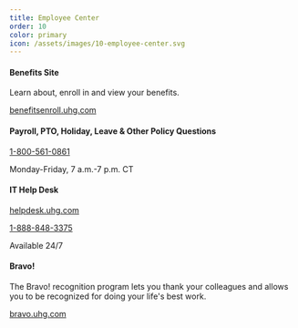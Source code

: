 ```yaml
---
title: Employee Center
order: 10
color: primary
icon: /assets/images/10-employee-center.svg
---
```

#### Benefits Site

Learn about, enroll in and view your benefits.

[benefitsenroll.uhg.com](https://benefitsenroll.uhg.com "UHG Benefits page in a new tab")

#### Payroll, PTO, Holiday, Leave & Other Policy Questions

[1-800-561-0861](tel://+1-800-561-0861 "1-800-561-0861")

Monday-Friday, 7 a.m.-7 p.m. CT

#### IT Help Desk

[helpdesk.uhg.com](https://helpdesk.uhg.com "helpdesk.uhg.com in a new tab")

[1-888-848-3375](tel://+1-888-848-3375 "IT Help Desk phone number direct.")

Available 24/7

#### Bravo!

The Bravo! recognition program lets you thank your colleagues and allows you to be recognized for doing your life's best work.

[bravo.uhg.com](https://cloud.workhuman.com/microsites/t/home?client=uhg&setCAG=false "Bravo! page in a new tab")